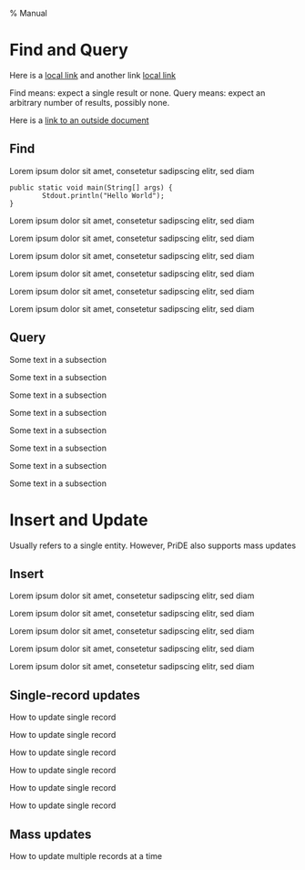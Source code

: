 % Manual

# Find and Query

Here is a [local link](#insert-and-update) and another link [local link](#blub-and-update)

Find means: expect a single result or none. Query means: expect an arbitrary
number of results, possibly none.

Here is a [link to an outside document](http://google.de)

## Find

Lorem ipsum dolor sit amet, consetetur sadipscing elitr, sed diam

```
public static void main(String[] args) {
		Stdout.println("Hello World");
}
```

Lorem ipsum dolor sit amet, consetetur sadipscing elitr, sed diam

Lorem ipsum dolor sit amet, consetetur sadipscing elitr, sed diam

Lorem ipsum dolor sit amet, consetetur sadipscing elitr, sed diam

Lorem ipsum dolor sit amet, consetetur sadipscing elitr, sed diam

Lorem ipsum dolor sit amet, consetetur sadipscing elitr, sed diam

Lorem ipsum dolor sit amet, consetetur sadipscing elitr, sed diam

## Query

Some text in a subsection

Some text in a subsection

Some text in a subsection

Some text in a subsection

Some text in a subsection

Some text in a subsection

Some text in a subsection

Some text in a subsection

# Insert and Update

Usually refers to a single entity. However, PriDE also supports mass updates

## Insert

Lorem ipsum dolor sit amet, consetetur sadipscing elitr, sed diam

Lorem ipsum dolor sit amet, consetetur sadipscing elitr, sed diam

Lorem ipsum dolor sit amet, consetetur sadipscing elitr, sed diam

Lorem ipsum dolor sit amet, consetetur sadipscing elitr, sed diam

Lorem ipsum dolor sit amet, consetetur sadipscing elitr, sed diam

## Single-record updates

How to update single record

How to update single record

How to update single record

How to update single record

How to update single record

How to update single record

## Mass updates

How to update multiple records at a time
 